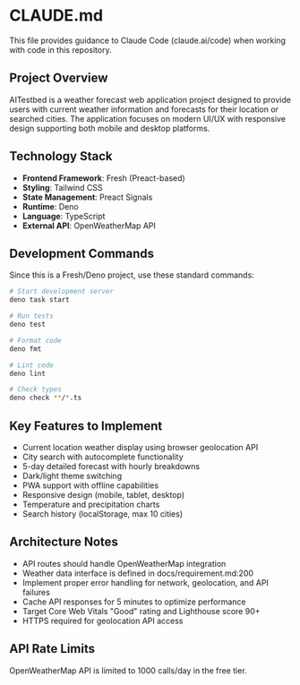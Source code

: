 # CLAUDE.md

This file provides guidance to Claude Code (claude.ai/code) when working with code in this repository.

## Project Overview

AITestbed is a weather forecast web application project designed to provide users with current weather information and forecasts for their location or searched cities. The application focuses on modern UI/UX with responsive design supporting both mobile and desktop platforms.

## Technology Stack

- **Frontend Framework**: Fresh (Preact-based)
- **Styling**: Tailwind CSS
- **State Management**: Preact Signals
- **Runtime**: Deno
- **Language**: TypeScript
- **External API**: OpenWeatherMap API

## Development Commands

Since this is a Fresh/Deno project, use these standard commands:

```bash
# Start development server
deno task start

# Run tests
deno test

# Format code
deno fmt

# Lint code
deno lint

# Check types
deno check **/*.ts
```

## Key Features to Implement

- Current location weather display using browser geolocation API
- City search with autocomplete functionality
- 5-day detailed forecast with hourly breakdowns
- Dark/light theme switching
- PWA support with offline capabilities
- Responsive design (mobile, tablet, desktop)
- Temperature and precipitation charts
- Search history (localStorage, max 10 cities)

## Architecture Notes

- API routes should handle OpenWeatherMap integration
- Weather data interface is defined in docs/requirement.md:200
- Implement proper error handling for network, geolocation, and API failures
- Cache API responses for 5 minutes to optimize performance
- Target Core Web Vitals "Good" rating and Lighthouse score 90+
- HTTPS required for geolocation API access

## API Rate Limits

OpenWeatherMap API is limited to 1000 calls/day in the free tier.